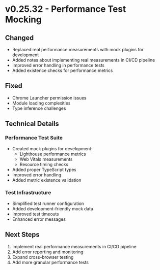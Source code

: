# v0.25.32 - Performance Test Mocking

## Changed
- Replaced real performance measurements with mock plugins for development
- Added notes about implementing real measurements in CI/CD pipeline
- Improved error handling in performance tests
- Added existence checks for performance metrics

## Fixed
- Chrome Launcher permission issues
- Module loading complexities
- Type inference challenges

## Technical Details
### Performance Test Suite
- Created mock plugins for development:
  - Lighthouse performance metrics
  - Web Vitals measurements
  - Resource timing checks
- Added proper TypeScript types
- Improved error handling
- Added metric existence validation

### Test Infrastructure
- Simplified test runner configuration
- Added development-friendly mock data
- Improved test timeouts
- Enhanced error messages

## Next Steps
1. Implement real performance measurements in CI/CD pipeline
2. Add error reporting and monitoring
3. Expand cross-browser testing
4. Add more granular performance tests
